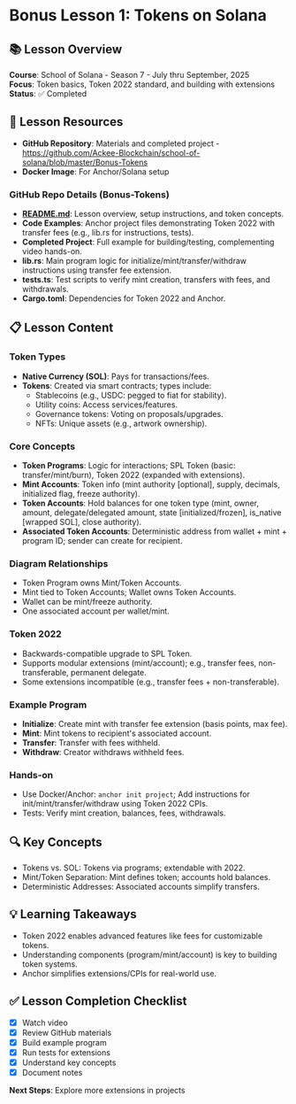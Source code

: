 # Bonus Lesson 1: Tokens on Solana

## 📚 Lesson Overview
**Course**: School of Solana - Season 7 - July thru September, 2025  
**Focus**: Token basics, Token 2022 standard, and building with extensions  
**Status**: ✅ Completed

## 🎯 Lesson Resources
- **GitHub Repository**: Materials and completed project - https://github.com/Ackee-Blockchain/school-of-solana/blob/master/Bonus-Tokens
- **Docker Image**: For Anchor/Solana setup

### **GitHub Repo Details (Bonus-Tokens)**
- **[README.md](https://github.com/Ackee-Blockchain/school-of-solana/blob/master/Bonus-Tokens/README.md)**: Lesson overview, setup instructions, and token concepts.
- **Code Examples**: Anchor project files demonstrating Token 2022 with transfer fees (e.g., lib.rs for instructions, tests).
- **Completed Project**: Full example for building/testing, complementing video hands-on.
- **lib.rs**: Main program logic for initialize/mint/transfer/withdraw instructions using transfer fee extension.
- **tests.ts**: Test scripts to verify mint creation, transfers with fees, and withdrawals.
- **Cargo.toml**: Dependencies for Token 2022 and Anchor.

## 📋 Lesson Content

### **Token Types**
- **Native Currency (SOL)**: Pays for transactions/fees.
- **Tokens**: Created via smart contracts; types include:
  - Stablecoins (e.g., USDC: pegged to fiat for stability).
  - Utility coins: Access services/features.
  - Governance tokens: Voting on proposals/upgrades.
  - NFTs: Unique assets (e.g., artwork ownership).

### **Core Concepts**
- **Token Programs**: Logic for interactions; SPL Token (basic: transfer/mint/burn), Token 2022 (expanded with extensions).
- **Mint Accounts**: Token info (mint authority [optional], supply, decimals, initialized flag, freeze authority).
- **Token Accounts**: Hold balances for one token type (mint, owner, amount, delegate/delegated amount, state [initialized/frozen], is_native [wrapped SOL], close authority).
- **Associated Token Accounts**: Deterministic address from wallet + mint + program ID; sender can create for recipient.

### **Diagram Relationships**
- Token Program owns Mint/Token Accounts.
- Mint tied to Token Accounts; Wallet owns Token Accounts.
- Wallet can be mint/freeze authority.
- One associated account per wallet/mint.

### **Token 2022**
- Backwards-compatible upgrade to SPL Token.
- Supports modular extensions (mint/account); e.g., transfer fees, non-transferable, permanent delegate.
- Some extensions incompatible (e.g., transfer fees + non-transferable).

### **Example Program**
- **Initialize**: Create mint with transfer fee extension (basis points, max fee).
- **Mint**: Mint tokens to recipient's associated account.
- **Transfer**: Transfer with fees withheld.
- **Withdraw**: Creator withdraws withheld fees.

### **Hands-on**
- Use Docker/Anchor: `anchor init project`; Add instructions for init/mint/transfer/withdraw using Token 2022 CPIs.
- Tests: Verify mint creation, balances, fees, withdrawals.

## 🔍 Key Concepts
- Tokens vs. SOL: Tokens via programs; extendable with 2022.
- Mint/Token Separation: Mint defines token; accounts hold balances.
- Deterministic Addresses: Associated accounts simplify transfers.

## 💡 Learning Takeaways
- Token 2022 enables advanced features like fees for customizable tokens.
- Understanding components (program/mint/account) is key to building token systems.
- Anchor simplifies extensions/CPIs for real-world use.

## ✅ Lesson Completion Checklist
- [x] Watch video
- [x] Review GitHub materials
- [x] Build example program
- [x] Run tests for extensions
- [x] Understand key concepts
- [x] Document notes

**Next Steps**: Explore more extensions in projects
